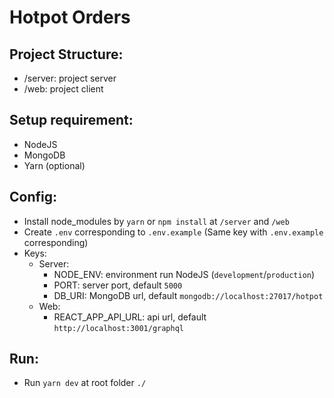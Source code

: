 # Hotpot Orders

## Project Structure: 
- /server: project server
- /web: project client

## Setup requirement: 
- NodeJS
- MongoDB
- Yarn (optional)

## Config: 
- Install node_modules by `yarn` or `npm install` at  `/server` and `/web`
- Create `.env` corresponding to `.env.example` 
(Same key with `.env.example` corresponding)
- Keys: 
    - Server: 
        - NODE_ENV: environment run NodeJS (`development`/`production`)
        - PORT: server port, default `5000`
        - DB_URI: MongoDB url, default `mongodb://localhost:27017/hotpot`  
    - Web:  
        - REACT_APP_API_URL: api url, default `http://localhost:3001/graphql`

## Run:
- Run `yarn dev` at root folder `./`
